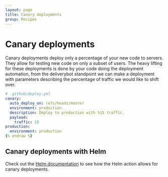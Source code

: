 ```yaml
---
layout: page
title: Canary deployments
group: Recipes
---
```


# Canary deployments

Canary deployments deploy only a percentage of your new code to servers. They
allow for testing new code on only a subset of users. The heavy lifting for
these deployments is done by your code doing the deployment automation, from
the deliverybot standpoint we can make a deployment with parameters describing
the percentage of traffic we would like to shift over.

```yaml {% raw %}
# .github/deploy.yml
canary:
  auto_deploy_on: refs/heads/master
  environment: production
  description: Deploy to production with %15 traffic.
  payload:
    traffic: 15
production:
  environment: production
{% endraw %}
```

## Canary deployments with Helm

Check out the [Helm documentation](/docs/integrations/action-helm) to see how
the Helm action allows for canary deployments.
